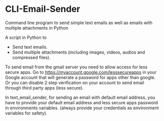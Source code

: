 # CLI-Email-Sender
Command line program to send simple text emails as well as emails with multiple attachments in Python

A script in Python to
+ Send text emails.
+ Send multiple attachments (including images, videos, audios and compressed files).

To send email from the gmail server you need to allow access for less secure apps. Go to https://myaccount.google.com/lesssecureapps in your Google account that will generate
a password for apps other than google. Or you can disable 2 step verification on your account to send email through third party apps (less secure).

In text_email_sender, for sending an email with default email address, you have to provide your default email address and less secure apps password in environments variables.
(always provide your credentials as environment variables for safety).
